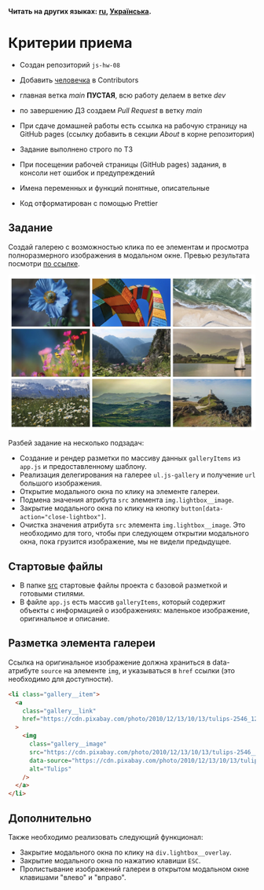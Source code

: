 **Читать на других языках: [ru](README.md), [Українська](README.ua.md).**

# Критерии приема

- Создан репозиторий `js-hw-08`
- Добавить [человечка](https://github.com/HennadiiMariiev) в Contributors
- главная ветка *main* **ПУСТАЯ**, всю работу делаем в ветке *dev*
- по завершению ДЗ создаем *Pull Request* в ветку *main*

- При сдаче домашней работы есть ссылка на рабочую страницу на GitHub pages 
  (ccылку добавить в секции *About* в корне репозитория) 
- Задание выполнено строго по ТЗ
- При посещении рабочей страницы (GitHub pages) задания, в консоли нет ошибок и
  предупреждений
- Имена переменных и функций понятные, описательные
- Код отформатирован с помощью Prettier


## Задание

Создай галерею с возможностью клика по ее элементам и просмотра полноразмерного
изображения в модальном окне. Превью результата посмотри
[по ссылке](https://take.ms/ZvBD0E).

![Превью](preview.jpg)

Разбей задание на несколько подзадач:

- Создание и рендер разметки по массиву данных `galleryItems` из `app.js` и
  предоставленному шаблону.
- Реализация делегирования на галерее `ul.js-gallery` и получение `url` большого
  изображения.
- Открытие модального окна по клику на элементе галереи.
- Подмена значения атрибута `src` элемента `img.lightbox__image`.
- Закрытие модального окна по клику на кнопку
  `button[data-action="close-lightbox"]`.
- Очистка значения атрибута `src` элемента `img.lightbox__image`. Это необходимо
  для того, чтобы при следующем открытии модального окна, пока грузится
  изображение, мы не видели предыдущее.

## Стартовые файлы

- В папке [src](./src) стартовые файлы проекта с базовой разметкой и
  готовыми стилями.
- В файле `app.js` есть массив `galleryItems`, который содержит объекты с
  информацией о изображениях: маленькое изображение, оригинальное и описание.

## Разметка элемента галереи

Ссылка на оригинальное изображение должна храниться в data-атрибуте `source` на
элементе `img`, и указываться в `href` ссылки (это необходимо для доступности).

```html
<li class="gallery__item">
  <a
    class="gallery__link"
    href="https://cdn.pixabay.com/photo/2010/12/13/10/13/tulips-2546_1280.jpg"
  >
    <img
      class="gallery__image"
      src="https://cdn.pixabay.com/photo/2010/12/13/10/13/tulips-2546__340.jpg"
      data-source="https://cdn.pixabay.com/photo/2010/12/13/10/13/tulips-2546_1280.jpg"
      alt="Tulips"
    />
  </a>
</li>
```

## Дополнительно

Также необходимо реализовать следующий функционал:

- Закрытие модального окна по клику на `div.lightbox__overlay`.
- Закрытие модального окна по нажатию клавиши `ESC`.
- Пролистывание изображений галереи в открытом модальном окне клавишами "влево"
  и "вправо".